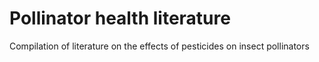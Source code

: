 # Pollinator health literature
Compilation of literature on the effects of pesticides on insect pollinators
